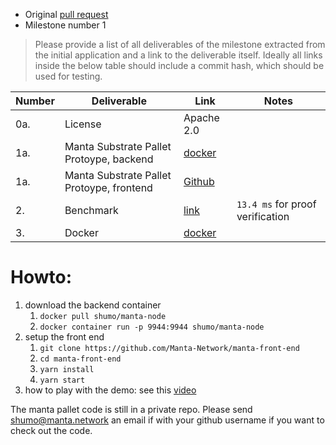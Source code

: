 <!-- # Guildlines

> Only the GitHub account, which is responsible for the pull request of the accepted application is allowed to submit milestones. Don't remove any of the mandatory parts presented in bold letters or as headlines!

**The [invoice form :pencil:](https://forms.gle/8Wx7nxtq8fKrsuEz8) has been filled out correctly for this milestone and the delivery is according to the official [milestone delivery guidelines](https://github.com/w3f/General-Grants-Program/blob/master/grants/milestone-deliverables-guidelines.md).**  

* **PR Link:** Please, provide a link to the initial accepted pull request of your application to the [Web3 Foundation Open Grants Program repository](https://github.com/w3f/Open-Grants-Program). 
* **Milestone Number:** The number of the milestone

Please provide a list of all deliverables of the milestone extracted from the initial application and a link to the deliverable itself. Ideally all links inside the below table should include a commit hash, which should be used for testing.

| Number | Deliverable | Link | Notes |
| ------------- | ------------- | ------------- |------------- |
| 1. | ... |...| ...| 
| 2.  | ... |...| ...| 
 -->

* Original [pull request](https://github.com/w3f/Open-Grants-Program/pull/117)
* Milestone number 1

> Please provide a list of all deliverables of the milestone extracted from the initial application and a link to the deliverable itself. Ideally all links inside the below table should include a commit hash, which should be used for testing.

| Number | Deliverable | Link | Notes |
| ------------- | ------------- | ------------- |------------- |
| 0a. | License | Apache 2.0 |
| 1a. | Manta Substrate Pallet Protoype, backend | [docker](https://hub.docker.com/r/shumo/manta-node) |  |
| 1a. | Manta Substrate Pallet Protoype, frontend | [Github](https://github.com/Manta-Network/manta-front-end) | |
| 2. | Benchmark | [link](https://github.com/Manta-Network/manta-node/blob/master/pallets/manta-dap/benches/manta_bench.rs)  | `13.4 ms` for proof verification |
| 3. | Docker | [docker](https://hub.docker.com/r/shumo/manta-node)  | |


# Howto:

1. download the backend container
   1. `docker pull shumo/manta-node`
   2. `docker container run -p 9944:9944 shumo/manta-node`
2. setup the front end 
    1. `git clone https://github.com/Manta-Network/manta-front-end`
    2. `cd manta-front-end`
    3. `yarn install`
    4. `yarn start`
3. how to play with the demo: see this [video](https://www.dropbox.com/s/hgufnzb6ssqimxx/manta-demo.mp4?dl=0)

The manta pallet code is still in a private repo. Please send shumo@manta.network an email if with your github username if you want to check out the code. 
